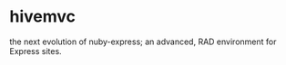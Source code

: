 hivemvc
=======

the next evolution of nuby-express; an advanced, RAD environment for Express sites. 